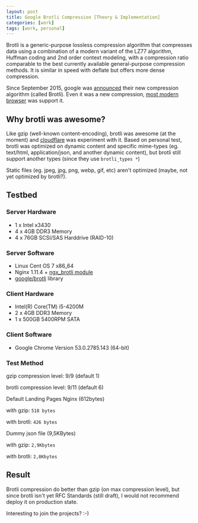 ```yaml
---
layout: post
title: Google Brotli Compression [Theory & Implementation]
categories: [work]
tags: [work, personal]
---
```


Brotli is a generic-purpose lossless compression algorithm that compresses data using a combination of a modern variant of the LZ77 algorithm, Huffman coding and 2nd order context modeling, with a compression ratio comparable to the best currently available general-purpose compression methods. It is similar in speed with deflate but offers more dense compression.

Since September 2015, google was [announced](https://opensource.googleblog.com/2015/09/introducing-brotli-new-compression.html) their new compression algorithm (called Brotli). Even it was a new compression, [most modern browser](https://en.wikipedia.org/wiki/Brotli#Browser_Support) was support it. 

## Why brotli was awesome?

Like gzip (well-known content-encoding), brotli was awesome (at the moment) and [cloudflare](https://blog.cloudflare.com/results-experimenting-brotli/) was experiment with it. Based on personal test, brotli was optimized on dynamic content and specific mime-types (eg. text/html, application/json, and another dynamic content), but brotli still support another types (since they use `brotli_types *`)

Static files (eg. jpeg, jpg, png, webp, gif, etc) aren't optimized (maybe, not yet optimized by brotli?).

## Testbed

### Server Hardware

- 1 x Intel x3430
- 4 x 4GB DDR3 Memory
- 4 x 76GB SCSI/SAS Harddrive (RAID-10)

### Server Software

- Linux Cent OS 7 x86_64
- Nginx 1.11.4 + [ngx_brotli module](https://github.com/google/ngx_brotli)
- [google/brotli](https://github.com/google/brotli) library

### Client Hardware

- Intel(R) Core(TM) i5-4200M
- 2 x 4GB DDR3 Memory
- 1 x 500GB 5400RPM SATA

### Client Software

- Google Chrome Version 53.0.2785.143 (64-bit)

### Test Method

gzip compression level: 9/9 (default 1)

brotli compression level: 9/11 (default 6)

Default Landing Pages Nginx (612bytes)

with gzip:   `518 bytes`

with brotli: `426 bytes`

Dummy json file (9,5KBytes)

with gzip:   `2,9Kbytes` 

with brotli: `2,8Kbytes`

## Result

Brotli compression do better than gzip (on max compression level), but since brotli isn't yet RFC Standards (still draft), I would not recommend deploy it on production state.

Interesting to join the projects? :-)
